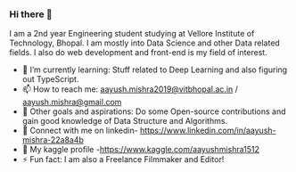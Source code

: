 ### Hi there 👋
I am a 2nd year Engineering student studying at Vellore Institute of Technology, Bhopal. I am mostly into Data Science and other Data related fields. I also do web development and front-end is my field of interest.

- 🌱 I’m currently learning: Stuff related to Deep Learning and also figuring out TypeScript.
- 📫 How to reach me: aayush.mishra2019@vitbhopal.ac.in / aayush.mishra@gmail.com
- 🔰 Other goals and aspirations: Do some Open-source contributions and gain good knowledge of Data Structure and Algorithms.
- 🎯 Connect with me on linkedin- https://www.linkedin.com/in/aayush-mishra-22a8a4b
- 👔 My kaggle profile -https://www.kaggle.com/aayushmishra1512
- ⚡ Fun fact: I am also a Freelance Filmmaker and Editor!


